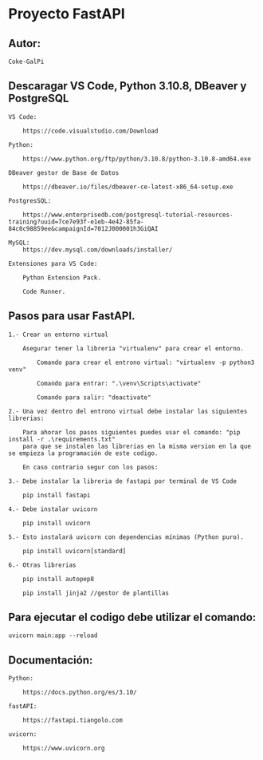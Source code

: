 # Proyecto FastAPI

## Autor:

    Coke-GalPi


## Descaragar VS Code, Python 3.10.8, DBeaver y PostgreSQL
    
    VS Code:

        https://code.visualstudio.com/Download

    Python:

        https://www.python.org/ftp/python/3.10.8/python-3.10.8-amd64.exe

    DBeaver gestor de Base de Datos

        https://dbeaver.io/files/dbeaver-ce-latest-x86_64-setup.exe

    PostgresSQL:

        https://www.enterprisedb.com/postgresql-tutorial-resources-training?uuid=7ce7e93f-e1eb-4e42-85fa-84c0c98859ee&campaignId=7012J000001h3GiQAI

    MySQL:
        https://dev.mysql.com/downloads/installer/

    Extensiones para VS Code:

        Python Extension Pack.

        Code Runner.

## Pasos para usar FastAPI.

    1.- Crear un entorno virtual

        Asegurar tener la libreria "virtualenv" para crear el entorno.

            Comando para crear el entrono virtual: "virtualenv -p python3 venv"

            Comando para entrar: ".\venv\Scripts\activate"

            Comando para salir: "deactivate"

    2.- Una vez dentro del entrono virtual debe instalar las siguientes librerias:

        Para ahorar los pasos siguientes puedes usar el comando: "pip install -r .\requirements.txt"
        para que se instalen las librerias en la misma version en la que se empieza la programación de este codigo.

        En caso contrario segur con los pasos:

    3.- Debe instalar la libreria de fastapi por terminal de VS Code

        pip install fastapi

    4.- Debe instalar uvicorn

        pip install uvicorn

    5.- Esto instalará uvicorn con dependencias mínimas (Python puro).

        pip install uvicorn[standard] 

    6.- Otras librerias 

        pip install autopep8

        pip install jinja2 //gestor de plantillas

## Para ejecutar el codigo debe utilizar el comando:

    uvicorn main:app --reload

## Documentación:

    Python: 

        https://docs.python.org/es/3.10/

    fastAPI:

        https://fastapi.tiangolo.com

    uvicorn:

        https://www.uvicorn.org